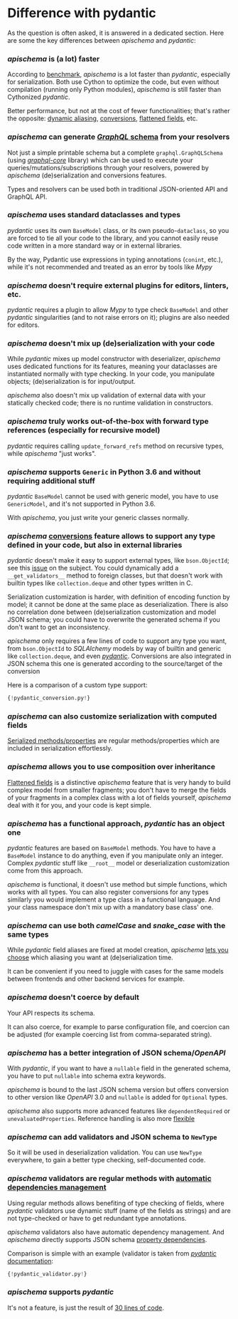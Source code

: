# Difference with pydantic

As the question is often asked, it is answered in a dedicated section. Here are some the key differences between *apischema* and *pydantic*:

### *apischema* is (a lot) faster

According to [benchmark](performance_and_benchmark.md), *apischema* is a lot faster than *pydantic*, especially for serialization. Both use Cython to optimize the code, but even without compilation (running only Python modules), *apischema* is still faster than Cythonized *pydantic*.

Better performance, but not at the cost of fewer functionalities; that's rather the opposite: [dynamic aliasing](json_schema.md#dynamic-aliasing-and-default-aliaser), [conversions](conversions.md), [flattened fields](data_model.md#composition-over-inheritance---composed-dataclasses-flattening), etc.

### *apischema* can generate [*GraphQL* schema](graphql/overview.md) from your resolvers

Not just a simple printable schema but a complete `graphql.GraphQLSchema` (using [*graphql-core*](https://github.com/graphql-python/graphql-core/) library) which can be used to execute your queries/mutations/subscriptions through your resolvers, powered by *apischema* (de)serialization and conversions features.

Types and resolvers can be used both in traditional JSON-oriented API and GraphQL API.

### *apischema* uses standard dataclasses and types

*pydantic* uses its own `BaseModel` class, or its own pseudo-`dataclass`, so you are forced to tie all your code to the library, and you cannot easily reuse code written in a more standard way or in external libraries.

By the way, Pydantic use expressions in typing annotations (`conint`, etc.), while it's not recommended and treated as an error by tools like *Mypy*

### *apischema* doesn't require external plugins for editors, linters, etc.

*pydantic* requires a plugin to allow *Mypy* to type check `BaseModel` and other *pydantic* singularities (and to not raise errors on it); plugins are also needed for editors.

### *apischema* doesn't mix up (de)serialization with your code

While *pydantic* mixes up model constructor with deserializer, *apischema* uses dedicated functions for its features, meaning your dataclasses are instantiated normally with type checking. In your code, you manipulate objects; (de)serialization is for input/output.

*apischema* also doesn't mix up validation of external data with your statically checked code; there is no runtime validation in constructors.

### *apischema* truly works out-of-the-box with forward type references (especially for recursive model)

*pydantic* requires calling `update_forward_refs` method on recursive types, while *apischema* "just works".

### *apischema* supports `Generic` in Python 3.6 and without requiring additional stuff

*pydantic* `BaseModel` cannot be used with generic model, you have to use `GenericModel`, and it's not supported in Python 3.6.

With *apischema*, you just write your generic classes normally. 

### *apischema* [conversions](conversions.md) feature allows to support any type defined in your code, but also in external libraries

*pydantic* doesn't make it easy to support external types, like `bson.ObjectId`; see this [issue](https://github.com/tiangolo/fastapi/issues/68) on the subject. You could dynamically add a `__get_validators__` method to foreign classes, but that doesn't work with builtin types like `collection.deque` and other types written in C.

Serialization customization is harder, with definition of encoding function by model; it cannot be done at the same place as deserialization. There is also no correlation done between (de)serialization customization and model JSON schema; you could have to overwrite the generated schema if you don't want to get an inconsistency.

*apischema* only requires a few lines of code to support any type you want, from `bson.ObjectId` to *SQLAlchemy* models by way of builtin and generic like `collection.deque`, and even [*pydantic*](#apischema-supports-pydantic). Conversions are also integrated in JSON schema this one is generated according to the source/target of the conversion

Here is a comparison of a custom type support:

```python
{!pydantic_conversion.py!}
```

### *apischema* can also customize serialization with computed fields

[Serialized methods/properties](de_serialization.md#serialized-methodsproperties) are regular methods/properties which are included in serialization effortlessly.

### *apischema* allows you to use composition over inheritance

[Flattened fields](data_model.md#composition-over-inheritance---composed-dataclasses-flattening) is a distinctive *apischema* feature that is very handy to build complex model from smaller fragments; you don't have to merge the fields of your fragments in a complex class with a lot of fields yourself, *apischema* deal with it for you, and your code is kept simple.

### *apischema* has a functional approach, *pydantic* has an object one

*pydantic* features are based on `BaseModel` methods. You have to have a `BaseModel` instance to do anything, even if you manipulate only an integer. Complex *pydantic* stuff like `__root__` model or deserialization customization come from this approach.

*apischema* is functional, it doesn't use method but simple functions, which works with all types. You can also register conversions for any types similarly you would implement a type class in a functional language. And your class namespace don't mix up with a mandatory base class' one.

### *apischema* can use both *camelCase* and *snake_case* with the same types

While *pydantic* field aliases are fixed at model creation, *apischema* [lets you choose](json_schema.md#dynamic-aliasing-and-default-aliaser) which aliasing you want at (de)serialization time. 

It can be convenient if you need to juggle with cases for the same models between frontends and other backend services for example.

### *apischema* doesn't coerce by default

Your API respects its schema. 

It can also coerce, for example to parse configuration file, and coercion can be adjusted (for example coercing list from comma-separated string). 

### *apischema* has a better integration of JSON schema/*OpenAPI*

With *pydantic*, if you want to have a `nullable` field in the generated schema, you have to put `nullable` into schema extra keywords.

*apischema* is bound to the last JSON schema version but offers conversion to other version like *OpenAPI* 3.0 and `nullable` is added for `Optional` types.

*apischema* also supports more advanced features like `dependentRequired` or `unevaluatedProperties`. Reference handling is also more [flexible](json_schema.md#complexrecursive-types---json-schema-definitionsopenapi-components)

### *apischema* can add validators and JSON schema to `NewType`

So it will be used in deserialization validation. You can use `NewType` everywhere, to gain a better type checking, self-documented code.

### *apischema* validators are regular methods with [automatic dependencies management](validation.md#automatic-dependency-management)

Using regular methods allows benefiting of type checking of fields, where *pydantic* validators use dynamic stuff (name of the fields as strings) and are not type-checked or have to get redundant type annotations.

*apischema* validators also have automatic dependency management. And *apischema* directly supports JSON schema [property dependencies](json_schema.md#property-dependencies).

Comparison is simple with an example (validator is taken from [*pydantic* documentation](https://pydantic-docs.helpmanual.io/usage/validators/#root-validators):

```python
{!pydantic_validator.py!}
```

### *apischema* supports *pydantic*

It's not a feature, is just the result of [30 lines of code](examples/pydantic_support.md).
